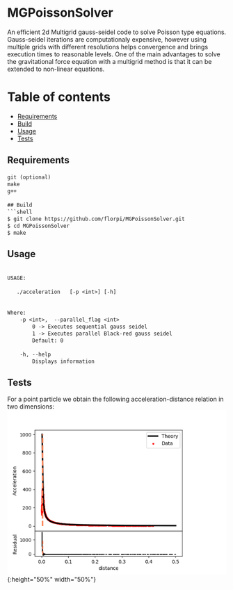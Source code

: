 # MGPoissonSolver

An efficient 2d Multigrid gauss-seidel code to solve Poisson type equations. Gauss-seidel iterations are computationaly expensive, however using multiple grids with different resolutions helps convergence and brings execution times to reasonable levels. One of the main advantages to solve the gravitational force equation with a multigrid method is that it can be extended to non-linear equations.

Table of contents
=================

  * [Requirements](#Requirements)
  * [Build](#Build)
  * [Usage](#usage)
  * [Tests](#tests)
  
## Requirements
```shell
git (optional)
make
g++

## Build
```shell
$ git clone https://github.com/florpi/MGPoissonSolver.git 
$ cd MGPoissonSolver
$ make
```
## Usage
```console

USAGE: 

   ./acceleration   [-p <int>] [-h] 


Where: 
	-p <int>,  --parallel_flag <int>
		0 -> Executes sequential gauss seidel
		1 -> Executes parallel Black-red gauss seidel
 		Default: 0

	-h, --help
		Displays information 
```
## Tests
For a point particle we obtain the following acceleration-distance relation in two dimensions:
![Alt text](results/results.png?raw=true "acceleration"){:height="50%" width="50%"}

